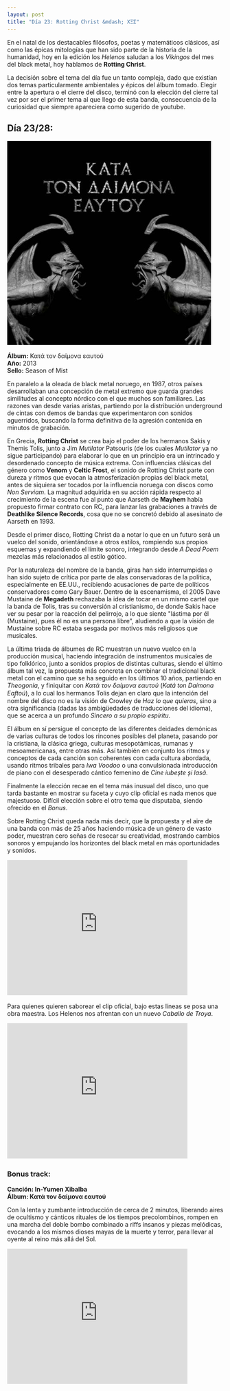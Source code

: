 ```yaml
---
layout: post
title: "Día 23: Rotting Christ &mdash; ΧΞΣ"
---
```


En el natal de los destacables filósofos, poetas y matemáticos clásicos, así como las épicas mitologías que han sido parte de la historia de la humanidad, hoy en la edición los *Helenos* saludan a los *Vikingos* del mes del black metal, hoy hablamos de **Rotting Christ**.

La decisión sobre el tema del día fue un tanto compleja, dado que existían dos temas particularmente ambientales y épicos del álbum tomado. Elegir entre la apertura o el cierre del disco, terminó con la elección del cierre tal vez por ser el primer tema al que llego de esta banda, consecuencia de la curiosidad que siempre apareciera como sugerido de youtube.

<!-- more -->

## Día 23/28:

![Portada del Álbum](/images/rottingchrist-katatondaimonaeaytoy.jpg)

**Álbum:** Κατά τον δαίμονα εαυτού  
**Año:** 2013  
**Sello:** Season of Mist  

En paralelo a la oleada de black metal noruego, en 1987, otros países desarrollaban una concepción de metal extremo que guarda grandes similitudes al concepto nórdico con el que muchos son familiares. Las razones van desde varias aristas, partiendo por la distribución underground de cintas con demos de bandas que experimentaron con sonidos aguerridos, buscando la forma definitiva de la agresión contenida en minutos de grabación.

En Grecia, **Rotting Christ** se crea bajo el poder de los hermanos Sakis y Themis Tolis, junto a Jim *Mutilator* Patsouris (de los cuales *Mutilator* ya no sigue participando) para elaborar lo que en un principio era un intrincado y desordenado concepto de música extrema. Con influencias clásicas del género como **Venom** y **Celtic Frost**, el sonido de Rotting Christ parte con dureza y ritmos que evocan la atmosferización propias del black metal, antes de siquiera ser tocados por la influencia noruega con discos como *Non Serviam*. La magnitud adquirida en su acción rápida respecto al crecimiento de la escena fue al punto que Aarseth de **Mayhem** había propuesto firmar contrato con RC, para lanzar las grabaciones a través de **Deathlike Silence Records**, cosa que no se concretó debido al asesinato de Aarseth en 1993.

Desde el primer disco, Rotting Christ da a notar lo que en un futuro será un vuelco del sonido, orientándose a otros estilos, rompiendo sus propios esquemas y expandiendo el límite sonoro, integrando desde *A Dead Poem* mezclas más relacionados al estilo gótico.

Por la naturaleza del nombre de la banda, giras han sido interrumpidas o han sido sujeto de crítica por parte de alas conservadoras de la política, especialmente en EE.UU., recibiendo acusaciones de parte de políticos conservadores como Gary Bauer. Dentro de la escenamisma, el 2005 Dave Mustaine de **Megadeth** rechazaba la idea de tocar en un mismo cartel que la banda de Tolis, tras su conversión al cristianismo, de donde Sakis hace ver su pesar por la reacción del pelirrojo, a lo que siente "lástima por él (Mustaine), pues él no es una persona libre", aludiendo a que la visión de Mustaine sobre RC estaba sesgada por motivos más religiosos que musicales.

La última triada de álbumes de RC muestran un nuevo vuelco en la producción musical, haciendo integración de instrumentos musicales de tipo folklórico, junto a sonidos propios de distintas culturas, siendo el último álbum tal vez, la propuesta más concreta en combinar el tradicional black metal con el camino que se ha seguido en los últimos 10 años, partiendo en *Theogonia*, y finiquitar con *Κατά τον δαίμονα εαυτού* (*Katá ton Daímona Eaf̱toú*), a lo cual los hermanos Tolis dejan en claro que la intención del nombre del disco no es la visión de Crowley de *Haz lo que quieras*, sino a otra significancia (dadas las ambigüedades de traducciones del idioma), que se acerca a un profundo *Sincero a su propio espíritu*.

El álbum en sí persigue el concepto de las diferentes deidades demónicas de varias culturas de todos los rincones posibles del planeta, pasando por la cristiana, la clásica griega, culturas mesopotámicas, rumanas y mesoamericanas, entre otras más. Así también en conjunto los ritmos y conceptos de cada canción son coherentes con cada cultura abordada, usando ritmos tribales para *Iwa Voodoo* o una convulsionada introducción de piano con el desesperado cántico femenino de *Cine iubește și lasă*.

Finalmente la elección recae en el tema más inusual del disco, uno que tarda bastante en mostrar su faceta y cuyo clip oficial es nada menos que majestuoso. Difícil elección sobre el otro tema que disputaba, siendo ofrecido en el *Bonus*.

Sobre Rotting Christ queda nada más decir, que la propuesta y el aire de una banda con más de 25 años haciendo música de un género de vasto poder, muestran cero señas de resecar su creatividad, mostrando cambios sonoros y empujando los horizontes del black metal en más oportunidades y sonidos.

<iframe width="420" height="315" src="https://www.youtube.com/embed/V414XYvLS-o" frameborder="0" allowfullscreen></iframe>

Para quienes quieren saborear el clip oficial, bajo estas líneas se posa una obra maestra. Los Helenos nos afrentan con un nuevo *Caballo de Troya*.

<iframe width="420" height="315" src="https://www.youtube.com/embed/OJbqplkBBv8" frameborder="0" allowfullscreen></iframe>

### Bonus track:
**Canción: In-Yumen Xibalba**  
**Álbum: Κατά τον δαίμονα εαυτού**

Con la lenta y zumbante introducción de cerca de 2 minutos, liberando aires de ocultismo y cánticos rituales de los tiempos precolombinos, rompen en una marcha del doble bombo combinado a riffs insanos y piezas melódicas, evocando a los mismos dioses mayas de la muerte y terror, para llevar al oyente al reino más allá del Sol.

<iframe width="420" height="315" src="https://www.youtube.com/embed/Klg58BdnIgk" frameborder="0" allowfullscreen></iframe>